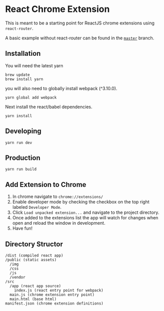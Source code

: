 # React Chrome Extension
This is meant to be a starting point for ReactJS chrome extensions using `react-router`.

A basic example without react-router can be found in the [`master`](https://github.com/sheaivey/react-chrome-extension/tree/master) branch.

## Installation
You will need the latest yarn

```
brew update
brew install yarn
```

you will also need to globally install webpack (^3.10.0).
```
yarn global add webpack
```

Next install the react/babel dependencies.

```
yarn install
```

## Developing
```
yarn run dev
```

## Production
```
yarn run build
```

## Add Extension to Chrome
1. In chrome navigate to `chrome://extensions/`
2. Enable developer mode by checking the checkbox on the top right labeled `Developer Mode`.
3. Click `Load unpacked extension...` and navigate to the project directory.
4. Once added to the extensions list the app will watch for changes when open and reload the window in development.
5. Have fun!

## Directory Structor
```
/dist (compiled react app)
/public (static assets)
  /img
  /css
  /js
  /vendor
/src
  /app (react app source)
    index.js (react entry point for webpack)
  main.js (chrome extension entry point)
  main.html (base html)
manifest.json (chrome extension definitions)
```
